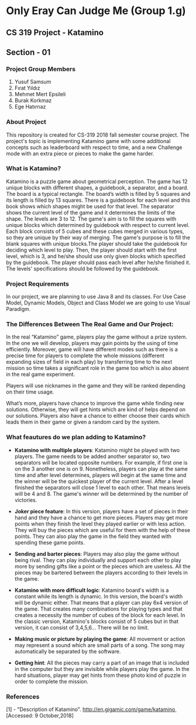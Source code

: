 # Only Eray Can Judge Me (Group 1.g)
## CS 319 Project - Katamino
## Section - 01

### Project Group Members
1) Yusuf Samsum
2) Fırat Yıldız
3) Mehmet Mert Epsileli
4) Burak Korkmaz
5) Ege Hatırnaz

### About Project
This repository is created for CS-319 2018 fall semester course project. The project's topic is implementing Katamino game with some additional concepts such as leaderboard with respect to time, and a new Challenge mode with an extra piece or pieces to make the game harder.

### What is Katamino?
Katamino is a puzzle game about geometrical perception. The game has 12 unique blocks with different shapes, a guidebook, a separator, and a board. The board is a typical rectangle. The board’s width is filled by 5 squares and its length is filled by 13 squares. There is a guidebook for each level and this book shows which shapes might be used for that level. The separator shows the current level of the game and it determines the limits of the shape. The levels are 3 to 12. The game's aim is to fill the squares with unique blocks which determined by guidebook with respect to current level. Each block consists of 5 cubes and these cubes merged in various types, so they are unique by their way of merging.
The game's purpose is to fill the blank squares with unique blocks.The player should take the guidebook for deciding which level to play. Then, the player should start with the first level, which is 3, and he/she should use only given blocks which specified by the guidebook. The player should pass each level after he/she finished it. The levels' specifications should be followed by the guidebook.

### Project Requirements
In our project, we are planning to use Java 8 and its classes. For Use Case Model, Dynamic Models, Object and Class Model we are going to use Visual Paradigm.

### The Differences Between The Real Game and Our Project:
In the real “Katamino” game, players play the game without a prize system. In the one we will develop, players may gain points by the using of time efficiently. Moreover, game will have different modes such as there is a precise time for players to complete the whole missions (different expanding sizes of field in each play) by transferring time to the next mission so time
takes a significant role in the game too which is also absent in the real game experiment.

Players will use nicknames in the game and they will be ranked depending on their time usage.

What’s more, players have chance to improve the game while finding new solutions. Otherwise, they will get hints which are kind of helps depend on our solutions. Players also have a chance to either choose their cards which leads them in their game or given a random card by the system.

### What feautures do we plan adding to Katamino?
* **Katamino with multiple players**: Katamino might be played with two players. The game needs to be added another separator so, two separators will be located opposite numbers. For example, if first one is on the 3 another one is on 9. Nonetheless, players can play at the same time and after level determines, players will begin at the same time and the winner will be the quickest player of the current level. After a level finished the separators will close 1 level to each other. That means levels will be 4 and 8. The game's winner will be determined by the number of victories.

* **Joker piece feature**: In this version, players have a set of pieces in their hand and they have a chance to get more pieces. Players may get more points when they finish the level they played earlier or with less action. They will buy the pieces which are useful for them with the help of these points. They can also play the game in the field they wanted with spending these game points.

* **Sending and barter pieces**: Players may also play the game without being rival. They can play individually and support each other to play more by sending gifts like a point or the pieces which are useless. All the pieces may be bartered between the players according to their levels in the game.

* **Katamino with more difficult logic**: Katamino board's width is a constant while its length is dynamic. In this version, the board's width will be dynamic either. That means that a player can play 6x4 version of the game. That creates many combinations for playing types and that creates a necessity the number of cubes of the block for each level. In the classic version, Katamino's blocks consist of 5 cubes but in that version, it can consist of 3,4,5,6... There will be no limit.

* **Making music or picture by playing the game**: All movement or action may represent a sound which are small parts of a song. The song may automatically be separated by the software.

* **Getting hint**: All the pieces may carry a part of an image that is included in the computer but they are invisible while players play the game. In the hard situations, player may get hints from these photo kind of puzzle in order to complete the mission.

### References
[1] - "Description of Katamino". http://en.gigamic.com/game/katamino  [Accessed: 9 October,2018]



